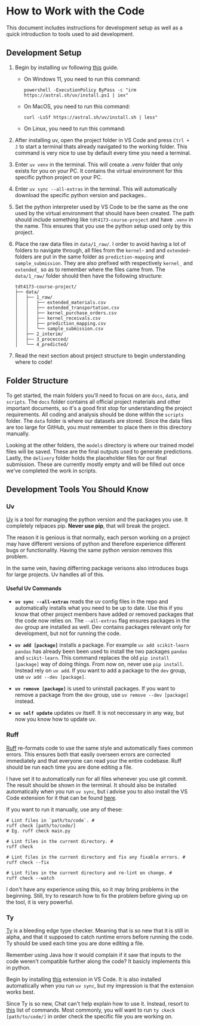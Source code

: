 # How to Work with the Code

This document includes instructions for development setup as well as a quick introduction to tools used to aid development.

## Development Setup

1. Begin by installing uv following [this](https://docs.astral.sh/uv/getting-started/installation/#standalone-installer) guide. 

    - On Windows 11, you need to run this command: 
        ```
        powershell -ExecutionPolicy ByPass -c "irm https://astral.sh/uv/install.ps1 | iex"
        ```
    - On MacOS, you need to run this command:
        ```
        curl -LsSf https://astral.sh/uv/install.sh | less"
        ```
    - On Linux, you need to run this command:   
2. After installing uv, open the project folder in VS Code and press ```Ctrl + J``` to start a terminal thats already navigated to the working folder. This command is very nice to use by default every time you need a terminal.

3. Enter ```uv venv``` in the terminal. This will create a .venv folder that only exists for you on your PC. It contains the virtual environment for this specific python project on your PC.

4. Enter ```uv sync --all-extras``` in the terminal. This will automatically download the specific python version and packages..

5. Set the python interpreter used by VS Code to be the same as the one used by the virtual environment that should have been created. The path should include something like ```tdt4173-course-project``` and have ```.venv``` in the name. This ensures that you use the python setup used only by this project.

6. Place the raw data files in `data/1_raw/`. I order to avoid having a lot of folders to navigate through, all files from the `kernel`- and and `extended`-folders are put in the same folder as `prediction-mapping` and `sample_submission`. They are also prefixed with respectively `kernel_` and `extended_` so as to remember where the files came from. The `data/1_raw/` folder should then have the following structure:

    ```
    tdt4173-course-project/
    ├── data/
    │   ├── 1_raw/
    │   │   ├── extended_materials.csv
    │   │   ├── extended_transportation.csv
    │   │   ├── kernel_purchase_orders.csv
    │   │   ├── kernel_receivals.csv
    │   │   ├── prediction_mapping.csv
    │   │   └── sample_submission.csv
    │   ├── 2_interim/
    │   ├── 3_procecced/
    │   └── 4_predicted/
    ```

7. Read the next section about project structure to begin understanding where to code!

## Folder Structure

To get started, the main folders you'll need to focus on are `docs`, `data`, and `scripts`. The `docs` folder contains all official project materials and other important documents, so it's a good first stop for understanding the project requirements. All coding and analysis should be done within the `scripts` folder. The `data` folder is where our datasets are stored. Since the data files are too large for GitHub, you must remember to place them in this directory manually.

Looking at the other folders, the `models` directory is where our trained model files will be saved. These are the final outputs used to generate predictions. Lastly, the `delivery` folder holds the placeholder files for our final submission. These are currently mostly empty and will be filled out once we've completed the work in scripts.

## Development Tools You Should Know

### Uv
[Uv](https://docs.astral.sh/uv/) is a tool for managing the python version and the packages you use. It completely relpaces pip. **Never use pip**, that will break the project.

The reason it is genious is that normally, each person working on a project may have different versions of python and therefore experience different bugs or functionality. Having the same python version removes this problem.

In the same vein, having differring package verisons also introduces bugs for large projects. Uv handles all of this.


#### Useful Uv Commands

- **```uv sync --all-extras```** reads the uv config files in the repo and automatically installs what you need to be up to date. Use this if you know that other project members have added or removed packages that the code now relies on. The `--all-extras` flag ensures packages in the `dev` group are installed as well. Dev contains packages relevant only for development, but not for running the code.

- **```uv add [package]```** installs a package. For example ```uv add scikit-learn pandas``` has already been been used to install the two packages `pandas` and `scikit-learn`. This command replaces the old ```pip install [package]``` way of doing things. From now on, never use `pip install`. Instead rely on `uv add`. If you want to add a package to the `dev` group, use ```uv add --dev [package]```.


- **```uv remove [package]```** is used to uninstall packages. If you want to remove a package from the `dev` group, use `uv remove --dev [package]` instead.

- **`uv self update`** updates uv itself. It is not neccessary in any way, but now you know how to update uv.

### Ruff
[Ruff](https://docs.astral.sh/ruff/#testimonials) re-formats code to use the same style and automatically fixes common errors. This ensures both that easily overseen errors are corrected immediately and that everyone can read your the entire codebase. Ruff should be run each time you are done editing a file.

I have set it to automatically run for all files whenever you use git commit. The result should be shown in the terminal. It should also be installed automatically when you run ```uv sync```, but i advise you to also install the VS Code extension for it that can be found [here](https://marketplace.visualstudio.com/items?itemName=charliermarsh.ruff).

If you want to run it manually, use any of these:
```
# Lint files in `path/to/code`. #
ruff check [path/to/code/]
# Eg. ruff check main.py

# Lint files in the current directory. #
ruff check

# Lint files in the current directory and fix any fixable errors. #
ruff check --fix

# Lint files in the current directory and re-lint on change. #
ruff check --watch
```

I don't have any experience using this, so it may bring problems in the beginning. Still, try to research how to fix the problem before giving up on the tool, it is very powerful.

### Ty

[Ty](https://docs.astral.sh/ty/) is a bleeding edge type checker. Meaning that is so new that it is still in alpha, and that it supposed to catch runtime errors before running the code. Ty should be used each time you are done editing a file.

Remember using Java how it would complain if it saw that inputs to the code weren't compatible further along the code? It basicly implements this in python.

Begin by installing [this](https://marketplace.visualstudio.com/items?itemName=astral-sh.ty) extension in VS Code. It is also installed automatically when you run ```uv sync```, but my impression is that the extension works best.

Since Ty is so new, Chat can't help explain how to use it. Instead, resort to [this](https://docs.astral.sh/ty/reference/cli/#ty-help) list of commands. Most commonly, you will want to run ```ty ckeck [path/to/code/]``` in order check the specific file you are working on.